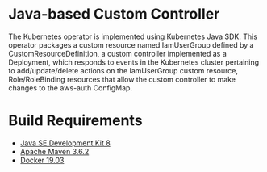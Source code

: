 # Java-based Custom Controller

The Kubernetes operator is implemented using Kubernetes Java SDK. This operator packages a custom resource named IamUserGroup defined by a CustomResourceDefinition, a custom controller implemented as a Deployment, which responds to events in the Kubernetes cluster pertaining to add/update/delete actions on the IamUserGroup custom resource, Role/RoleBinding resources that allow the custom controller to make changes to the aws-auth ConfigMap.

# Build Requirements

<ul>
  <li><a href="https://www.oracle.com/java/technologies/javase/javase-jdk8-downloads.html">Java SE Development Kit 8</a></li>
  <li><a href="https://maven.apache.org/download.cgi">Apache Maven 3.6.2</a></li>
  <li><a href="https://www.docker.com/products/container-runtime">Docker 19.03</a></li>
</ul>

